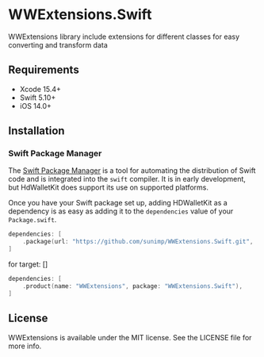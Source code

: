 # WWExtensions.Swift

WWExtensions library include extensions for different classes for easy converting and transform data

## Requirements

* Xcode 15.4+
* Swift 5.10+
* iOS 14.0+

## Installation

### Swift Package Manager

The [Swift Package Manager](https://swift.org/package-manager/) is a tool for automating the distribution of Swift code
and is integrated into the `swift` compiler. It is in early development, but HdWalletKit does support its use on
supported platforms.

Once you have your Swift package set up, adding HDWalletKit as a dependency is as easy as adding it to
the `dependencies` value of your `Package.swift`.

```swift
dependencies: [
    .package(url: "https://github.com/sunimp/WWExtensions.Swift.git", .upToNextMajor(from: "1.2.0")),
]
```

for target: []
```swift
dependencies: [
    .product(name: "WWExtensions", package: "WWExtensions.Swift"),
]
```


## License

WWExtensions is available under the MIT license. See the LICENSE file for more info.
